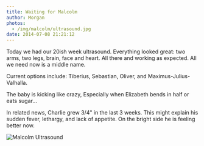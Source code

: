 ```yaml
---
title: Waiting for Malcolm
author: Morgan
photos:
  - /img/malcolm/ultrasound.jpg
date: 2014-07-08 21:21:12
---
```

Today we had our 20ish week ultrasound. Everything looked great: two arms, two legs, brain, face and heart. All there and working as expected. All we need now is a middle name.

Current options include<!-- more -->: Tiberius, Sebastian, Oliver, and Maximus-Julius-Valhalla.

The baby is kicking like crazy, Especially when Elizabeth bends in half or eats sugar...

In related news, Charlie grew 3/4" in the last 3 weeks. This might explain his sudden fever, lethargy, and lack of appetite. On the bright side he is feeling better now.

![Malcolm Ultrasound](/img/malcolm/ultrasound2.jpg)